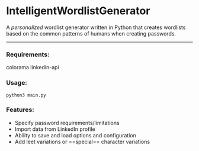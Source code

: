 # IntelligentWordlistGenerator
A *personalized* wordlist generator written in Python that creates wordlists based on the common patterns of humans when creating passwords. 


---
### Requirements:

colorama
linkedin-api

### Usage:

`python3 main.py`

### Features:

* Specify password requirements/limitations
* Import data from LinkedIn profile
* Ability to save and load options and configuration
* Add leet variations or ==special== character variations
